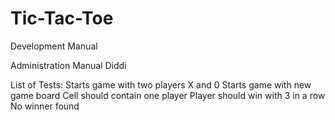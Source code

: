 Tic-Tac-Toe
==========
Development Manual

Administration Manual
Diddi


List of Tests:
Starts game with two players X and 0
Starts game with new game board
Cell should contain one player
Player should win with 3 in a row
No winner found
